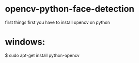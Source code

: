 # opencv-python-face-detection
first things first you have to install opencv on python
# windows:
  $ sudo apt-get install python-opencv

